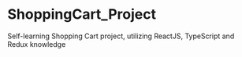 # ShoppingCart_Project
Self-learning Shopping Cart project, utilizing ReactJS, TypeScript and Redux knowledge
